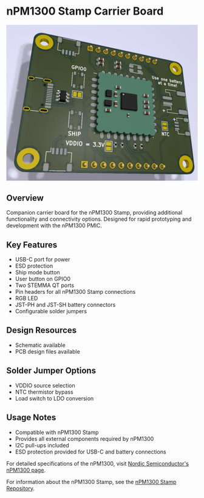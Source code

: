 # nPM1300 Stamp Carrier Board

<p align="center">
  <img src="img/carrier_board.png" alt="nPM1300 Stamp Carrier Board" width="800"/>
</p>

## Overview

Companion carrier board for the nPM1300 Stamp, providing additional functionality and connectivity options. Designed for rapid prototyping and development with the nPM1300 PMIC.

## Key Features

- USB-C port for power
- ESD protection
- Ship mode button
- User button on GPIO0
- Two STEMMA QT ports
- Pin headers for all nPM1300 Stamp connections
- RGB LED
- JST-PH and JST-SH battery connectors
- Configurable solder jumpers

## Design Resources

- Schematic available
- PCB design files available

## Solder Jumper Options

- VDDIO source selection
- NTC thermistor bypass
- Load switch to LDO conversion

## Usage Notes

- Compatible with nPM1300 Stamp
- Provides all external components required by nPM1300
- I2C pull-ups included
- ESD protection provided for USB-C and battery connections

For detailed specifications of the nPM1300, visit [Nordic Semiconductor's nPM1300 page](https://www.nordicsemi.com/Products/nPM1300).

For information about the nPM1300 Stamp, see the [nPM1300 Stamp Repository](https://github.com/hlord2000/nPM1300-Stamp).
